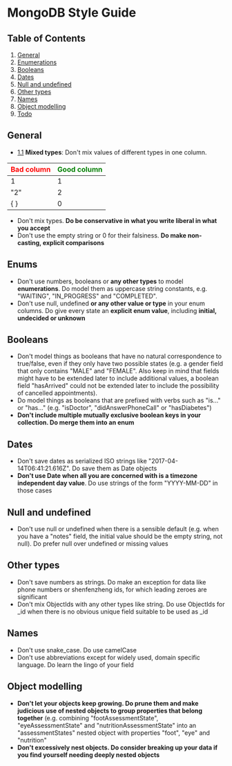 # MongoDB Style Guide

## Table of Contents

  1. [General](#general)
  1. [Enumerations](#enumerations)
  1. [Booleans](#booleans)
  1. [Dates](#dates)
  1. [Null and undefined](#null-and-undefined)
  1. [Other types](#other-types)
  1. [Names](#names)
  1. [Object modelling](#object-modelling)
  1. [Todo](#todo)


## General

<a name="general"></a><a name="1.1"></a>

- [1.1](#general--mix) **Mixed types**: Don't mix values of different types in one column.

| <span style="color: red">Bad column</style> | <span style="color: green">Good column</span> |
| ---------- | ----------- |
| 1          | 1           |
| "2"        | 2           |
| { }        | 0           |

- Don't mix types. **Do be conservative in what you write liberal in what you accept**
- Don't use the empty string or 0 for their falsiness. **Do make non-casting, explicit comparisons**

## Enums

- Don't use numbers, booleans or **any other types** to model **enumerations**. Do model them as uppercase string constants, e.g. "WAITING", "IN_PROGRESS" and "COMPLETED". 
- Don't use null, undefined **or any other value or type** in your enum columns. Do give every state an **explicit enum value**, including **initial, undecided or unknown**

## Booleans

- Don't model things as booleans that have no natural correspondence to true/false, even if they only have two possible states (e.g. a gender field that only contains "MALE" and "FEMALE". Also keep in mind that fields might have to be extended later to include additional values, a boolean field "hasArrived" could not be extended later to include the possibility of cancelled appointments).
- Do model things as booleans that are prefixed with verbs such as "is..." or "has..." (e.g. "isDoctor", "didAnswerPhoneCall" or "hasDiabetes")
- **Don't include multiple mutually exclusive boolean keys in your collection. Do merge them into an enum**

## Dates

- Don't save dates as serialized ISO strings like "2017-04-14T06:41:21.616Z". Do save them as Date objects
- **Don't use Date when all you are concerned with is a timezone independent day value**. Do use strings of the form "YYYY-MM-DD" in those cases

## Null and undefined

- Don't use null or undefined when there is a sensible default (e.g. when you have a "notes" field, the initial value should be the empty string, not null). Do prefer null over undefined or missing values

## Other types

- Don't save numbers as strings. Do make an exception for data like phone numbers or shenfenzheng ids, for which leading zeroes are significant 
- Don't mix ObjectIds with any other types like string. Do use ObjectIds for _id when there is no obvious unique field suitable to be used as _id

## Names

- Don't use snake_case. Do use camelCase
- Don't use abbreviations except for widely used, domain specific language. Do learn the lingo of your field

## Object modelling

- **Don't let your objects keep growing. Do prune them and make judicious use of nested objects to group properties that belong together** (e.g. combining "footAssessmentState", "eyeAssessmentState" and "nutritionAssessmentState" into an "assessmentStates" nested object with properties "foot", "eye" and "nutrition"
- **Don't excessively nest objects. Do consider breaking up your data if you find yourself needing deeply nested objects**